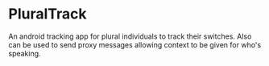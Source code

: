 # PluralTrack
An android tracking app for plural individuals to track their switches. Also can be used to send proxy messages allowing context to be given for who's speaking. 
